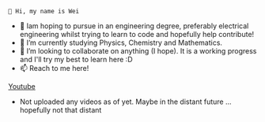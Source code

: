 ```
👋 Hi, my name is Wei
```
- 👀  Iam hoping to pursue in an engineering degree, preferably electrical engineering whilst trying to learn to code and hopefully help contribute!
- 🌱  I’m currently studying Physics, Chemistry and Mathematics.
- 💞️  I’m looking to collaborate on anything (I hope). It is a working progress and I'll try my best to learn here :D
- 📫  Reach to me here!

[Youtube](https://www.youtube.com/channel/UCJy_OLskimic5J3ODYequUQ)
- Not uploaded any videos as of yet. Maybe in the distant future ... hopefully not that distant
<!---
Wei-2003/Wei-2003 is a ✨ special ✨ repository because its `README.md` (this file) appears on your GitHub profile.
You can click the Preview link to take a look at your changes.
--->
